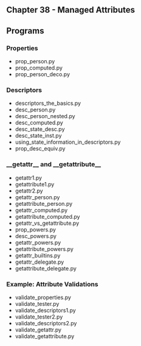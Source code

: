 ## Chapter 38 - Managed Attributes

## Programs

### Properties
* prop\_person.py 
* prop\_computed.py
* prop\_person\_deco.py

### Descriptors
* descriptors\_the\_basics.py
* desc\_person.py
* desc\_person\_nested.py
* desc\_computed.py
* desc\_state\_desc.py
* desc\_state\_inst.py
* using\_state\_information\_in\_descriptors.py
* prop\_desc\_equiv.py

### \_\_getattr\_\_ and \_\_getattribute\_\_
* getattr1.py
* getattribute1.py
* getattr2.py 
* getattr\_person.py
* getattribute\_person.py
* getattr\_computed.py
* getattribute\_computed.py
* getattr\_vs\_getattribute.py
* prop\_powers.py 
* desc\_powers.py
* getattr\_powers.py
* getattribute\_powers.py
* getattr\_builtins.py
* getattr\_delegate.py
* getattribute\_delegate.py

### Example: Attribute Validations
* validate\_properties.py
* validate\_tester.py
* validate\_descriptors1.py
* validate\_tester2.py
* validate\_descriptors2.py
* validate\_getattr.py
* validate\_getattribute.py
